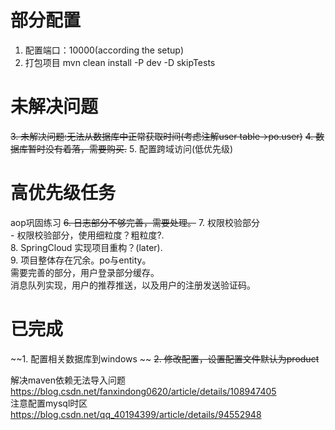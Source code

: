 # 部分配置
1. 配置端口：10000(according the setup)
2. 打包项目 mvn clean install -P dev -D skipTests

# 未解决问题
~~3. 未解决问题:无法从数据库中正常获取时间(考虑注解user table->po.user)~~
~~4. 数据库暂时没有着落，需要购买.~~
5. 配置跨域访问(低优先级)

# 高优先级任务
aop巩固练习
~~6. 日志部分不够完善，需要处理。~~
    7. 权限校验部分   
       - 权限校验部分，使用细粒度？粗粒度?.   
    8. SpringCloud 实现项目重构？(later).   
    9. 项目整体存在冗余。po与entity。   
需要完善的部分，用户登录部分缓存。  
消息队列实现，用户的推荐推送，以及用户的注册发送验证码。   




# 已完成
~~1. 配置相关数据库到windows    ~~
~~2. 修改配置，设置配置文件默认为product~~

解决maven依赖无法导入问题   
https://blog.csdn.net/fanxindong0620/article/details/108947405   
注意配置mysql时区   
https://blog.csdn.net/qq_40194399/article/details/94552948